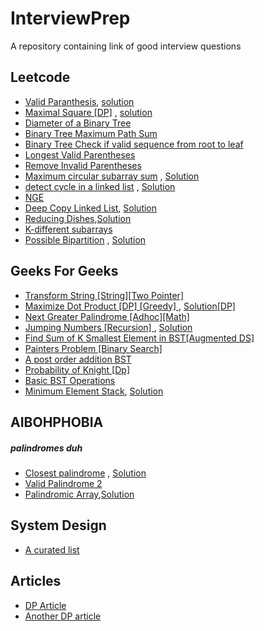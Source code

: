 # InterviewPrep
A repository containing link of good interview questions


## Leetcode

* [Valid Paranthesis](https://leetcode.com/problems/valid-parentheses/), [solution](https://github.com/TheSYNcoder/InterviewPrep/blob/master/Solutions/ValidParanthesis.cpp)
* [Maximal Square [DP]](https://leetcode.com/problems/maximal-square/) ,  [solution](https://github.com/TheSYNcoder/InterviewPrep/blob/master/Solutions/MaximalSquare.cpp)
* [Diameter of a Binary Tree](https://leetcode.com/problems/diameter-of-binary-tree/)
* [Binary Tree Maximum Path Sum](https://leetcode.com/problems/binary-tree-maximum-path-sum/)
* [Binary Tree Check if valid sequence from root to leaf](https://thefellowprogrammer.blogspot.com/2020/04/check-if-string-is-valid-sequence-from.html)
* [Longest Valid Parentheses](https://leetcode.com/problems/longest-valid-parentheses/)
* [Remove Invalid Parentheses](https://leetcode.com/problems/remove-invalid-parentheses/)
* [Maximum circular subarray sum](https://leetcode.com/problems/maximum-sum-circular-subarray/) , [Solution](https://github.com/TheSYNcoder/InterviewPrep/blob/master/Solutions/Maximum%20Circular%20Subarray.cpp)
* [detect cycle in a linked list](https://leetcode.com/problems/linked-list-cycle-ii/) , [Solution](https://github.com/TheSYNcoder/InterviewPrep/blob/master/Solutions/FloydLoopDetection.cpp)
* [NGE](https://leetcode.com/problems/next-greater-node-in-linked-list/)
* [Deep Copy Linked List](https://leetcode.com/problems/copy-list-with-random-pointer/), [Solution](https://github.com/TheSYNcoder/InterviewPrep/blob/master/Solutions/DeepCopyLL.cpp)
* [Reducing Dishes](https://leetcode.com/problems/reducing-dishes/),[Solution](https://github.com/TheSYNcoder/InterviewPrep/blob/master/Solutions/reducing-dishes.cpp)
* [K-different subarrays](https://leetcode.com/articles/subarrays-with-k-different-integers/)
* [Possible Bipartition](https://leetcode.com/problems/possible-bipartition/) , [Solution]()

## Geeks For Geeks

* [Transform String [String][Two Pointer] ](https://practice.geeksforgeeks.org/problems/transform-string/0)
* [Maximize Dot Product [DP] [Greedy] ](https://practice.geeksforgeeks.org/problems/maximize-dot-product/0/) , [Solution[DP]](https://github.com/TheSYNcoder/InterviewPrep/blob/master/Solutions/Maximize%20Dot%20Product.cpp)
* [Next Greater Palindrome [Adhoc][Math] ](https://www.geeksforgeeks.org/given-a-number-find-next-smallest-palindrome-larger-than-this-number/)
* [Jumping Numbers [Recursion] ](https://practice.geeksforgeeks.org/problems/jumping-numbers/0) , [Solution](https://github.com/TheSYNcoder/InterviewPrep/blob/master/Solutions/JumpingNumbers.cpp)
* [Find Sum of K Smallest Element in BST[Augmented DS]](https://www.geeksforgeeks.org/sum-k-smallest-elements-bst/)
* [Painters Problem [Binary Search]](https://practice.geeksforgeeks.org/problems/allocate-minimum-number-of-pages/0)
* [A post order addition BST ](https://practice.geeksforgeeks.org/problems/add-all-greater-values-to-every-node-in-a-bst/1/)
* [Probability of Knight [Dp] ](https://practice.geeksforgeeks.org/problems/probability-of-knight/0)
* [Basic BST Operations](https://github.com/TheSYNcoder/InterviewPrep/blob/master/Solutions/BasicBST.cpp)
* [Minimum Element Stack](https://practice.geeksforgeeks.org/problems/get-minimum-element-from-stack/1), [Solution](https://github.com/TheSYNcoder/InterviewPrep/blob/master/Solutions/minElementStack.cpp)




## AIBOHPHOBIA
##### palindromes duh

* [Closest palindrome](https://practice.geeksforgeeks.org/problems/closest-palindrome/0) , [Solution](https://github.com/TheSYNcoder/InterviewPrep/blob/master/Solutions/Closest%20Palindrome.cpp)
* [Valid Palindrome 2](https://leetcode.com/problems/valid-palindrome-ii/)
* [Palindromic Array](https://practice.geeksforgeeks.org/problems/palindromic-array/0),[Solution](https://github.com/TheSYNcoder/InterviewPrep/blob/master/Solutions/PalindromicArray.cpp)


## System Design

* [A curated list](https://github.com/shashank88/system_design)

## Articles 

* [DP Article](https://leetcode.com/discuss/general-discussion/458695/dynamic-programming-patterns)
* [Another DP article](https://leetcode.com/discuss/general-discussion/651719/how-to-solve-dp-string-template-and-4-steps-to-be-followed)
